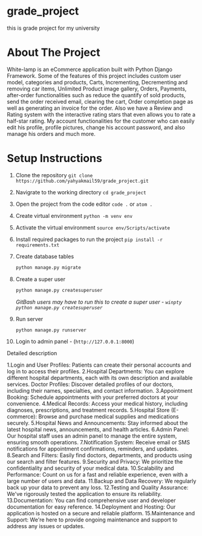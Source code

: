 # grade_project
this is grade project for my university


# About The Project
White-lamp is an eCommerce application built with Python Django Framework. Some of the features of this project includes custom user model, categories and products, Carts, Incrementing, Decrementing and removing car items, Unlimited Product image gallery, Orders, Payments, after-order functionalities such as reduce the quantify of sold products, send the order received email, clearing the cart, Order completion page as well as generating an invoice for the order. Also we have a Review and Rating system with the interactive rating stars that even allows you to rate a half-star rating. My account functionalities for the customer who can easily edit his profile, profile pictures, change his account password, and also manage his orders and much more.

# Setup Instructions

1. Clone the repository `git clone https://github.com/yahyakmail59/grade_project.git`
2. Navigrate to the working directory `cd grade_project`
3. Open the project from the code editor `code .` or `atom .`
4. Create virtual environment `python -m venv env`
5. Activate the virtual environment `source env/Scripts/activate`
6. Install required packages to run the project `pip install -r requirements.txt`



7. Create database tables
    ```sh
    python manage.py migrate
    ```
8. Create a super user
    ```sh
    python manage.py createsuperuser
    ```
    _GitBash users may have to run this to create a super user - `winpty python manage.py createsuperuser`_
9. Run server
    ```sh
    python manage.py runserver
    ```
10. Login to admin panel - (`http://127.0.0.1:8000`)




Detailed description


1.Login and User Profiles:
  Patients can create their personal accounts and log in to access their profiles.
2.Hospital Departments:
  You can explore different hospital departments, each with its own description and available services.
Doctor Profiles:
  Discover detailed profiles of our doctors, including their names, specialties, and contact information.
3.Appointment Booking:
  Schedule appointments with your preferred doctors at your convenience.
4.Medical Records:
  Access your medical history, including diagnoses, prescriptions, and treatment records.
5.Hospital Store (E-commerce):
  Browse and purchase medical supplies and medications securely.
5.Hospital News and Announcements:
  Stay informed about the latest hospital news, announcements, and health articles.
6.Admin Panel:
  Our hospital staff uses an admin panel to manage the entire system, ensuring smooth operations.
7.Notification System:
  Receive email or SMS notifications for appointment confirmations, reminders, and updates.
8.Search and Filters:
  Easily find doctors, departments, and products using our search and filter features.
9.Security and Privacy:
  We prioritize the confidentiality and security of your medical data.
10.Scalability and Performance:
  Count on us for a fast and reliable experience, even with a large number of users and data.
11.Backup and Data Recovery:
  We regularly back up your data to prevent any loss.
12.Testing and Quality Assurance:
  We've rigorously tested the application to ensure its reliability.
13.Documentation:
  You can find comprehensive user and developer documentation for easy reference.
14.Deployment and Hosting:
  Our application is hosted on a secure and reliable platform.
15.Maintenance and Support:
  We're here to provide ongoing maintenance and support to address any issues or updates.






  


